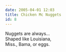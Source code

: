```yaml
---
date: 2005-04-01 12:03
title: Chicken Mc Nuggets
id: 8
---
```

Nuggets are always...<br>
Shaped like Louisiana,<br>
Miss., Bama, or eggs.
